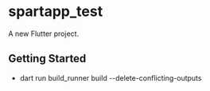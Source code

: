 # spartapp_test

A new Flutter project.

## Getting Started

- dart run build_runner build --delete-conflicting-outputs
